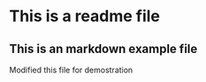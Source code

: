 # This is a readme file
## This is an markdown example file





Modified this file for demostration 
